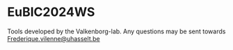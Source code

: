 # EuBIC2024WS
Tools developed by the Valkenborg-lab.
Any questions may be sent towards Frederique.vilenne@uhasselt.be
